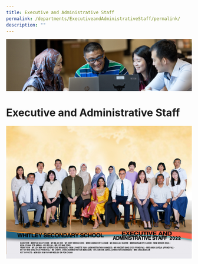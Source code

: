 ```yaml
---
title: Executive and Administrative Staff
permalink: /departments/ExecutiveandAdministrativeStaff/permalink/
description: ""
---
```

![](/images/departments.jpg)

Executive and Administrative Staff
==================================

![](/images/EAS%20copy.jpg)
